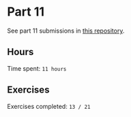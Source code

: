 # Part 11

See part 11 submissions in [this repository](https://github.com/rikurauhala/full-stack-open-pokedex).

## Hours

Time spent: `11 hours`

## Exercises

Exercises completed: `13 / 21`
